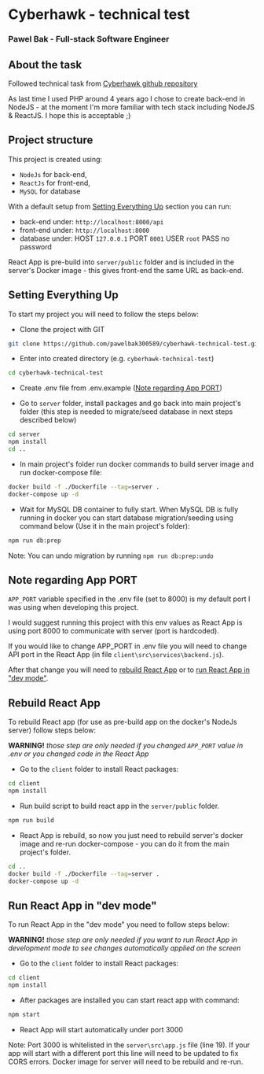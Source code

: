# Cyberhawk - technical test

### Pawel Bak - Full-stack Software Engineer

## About the task

Followed technical task from [Cyberhawk github repository](https://github.com/cyberhawk-software/technical-test)

As last time I used PHP around 4 years ago I chose to create back-end in NodeJS - at the moment I'm more familiar with tech stack including NodeJS & ReactJS. I hope this is acceptable ;)

## Project structure

This project is created using:
 - `NodeJs` for back-end,
 - `ReactJs` for front-end,
 - `MySQL` for database

With a default setup from [Setting Everything Up](#setting-everything-up) section you can run:
- back-end under: `http://localhost:8000/api`
- front-end under: `http://localhost:8000`
- database under: HOST `127.0.0.1` PORT `8001` USER `root` PASS no password

React App is pre-build into `server/public` folder and is included in the server's Docker image - this gives front-end the same URL as back-end.

## Setting Everything Up

To start my project you will need to follow the steps below:

- Clone the project with GIT

```bash
git clone https://github.com/pawelbak300589/cyberhawk-technical-test.git
```

- Enter into created directory (e.g. `cyberhawk-technical-test`)

```bash
cd cyberhawk-technical-test
```

- Create .env file from .env.example ([Note regarding App PORT](#note-regarding-app-port))

- Go to `server` folder, install packages and go back into main project's folder (this step is needed to migrate/seed database in next steps described below)

```bash
cd server
npm install
cd ..
```

- In main project's folder run docker commands to build server image and run docker-compose file:

```bash
docker build -f ./Dockerfile --tag=server .
docker-compose up -d
```

- Wait for MySQL DB container to fully start. When MySQL DB is fully running in docker you can start database migration/seeding using command below (Use it in the main project's folder):

```bash
npm run db:prep
```
Note: You can undo migration by running `npm run db:prep:undo`


## Note regarding App PORT

`APP_PORT` variable specified in the .env file (set to 8000) is my default port I was using when developing this project.

I would suggest running this project with this env values as React App is using port 8000 to communicate with server (port is hardcoded).

If you would like to change APP_PORT in .env file you will need to change API port in the React App (in file `client\src\services\backend.js`).

After that change you will need to [rebuild React App](#rebuild-react-app) or to [run React App in "dev mode"](#run-react-app-in-dev-mode).

## Rebuild React App

To rebuild React app (for use as pre-build app on the docker's NodeJs server) follow steps below:

**WARNING!** *those step are only needed if you changed `APP_PORT` value in .env or you changed code in the React App*

- Go to the `client` folder to install React packages:

```bash
cd client
npm install
```

- Run build script to build react app in the `server/public` folder.

```bash
npm run build
```

- React App is rebuild, so now you just need to rebuild server's docker image and re-run docker-compose - you can do it from the main project's folder.

```bash
cd ..
docker build -f ./Dockerfile --tag=server .
docker-compose up -d
```

## Run React App in "dev mode"

To run React App in the "dev mode" you need to follow steps below:

**WARNING!** *those step are only needed if you want to run React App in development mode to see changes automatically applied on the screen*

- Go to the `client` folder to install React packages:

```bash
cd client
npm install
```

- After packages are installed you can start react app with command:

```bash
npm start
```

- React App will start automatically under port 3000

Note: Port 3000 is whitelisted in the `server\src\app.js` file (line 19). If your app will start with a different port this line will need to be updated to fix CORS errors. Docker image for server will need to be rebuild and re-run.